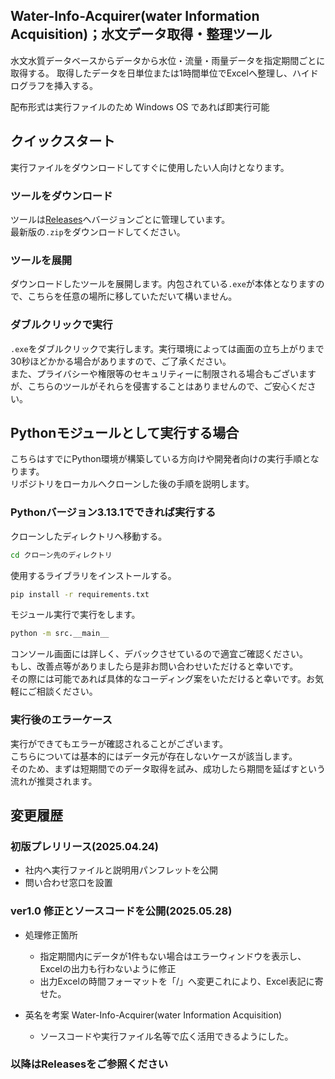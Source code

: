 ## Water-Info-Acquirer(water Information Acquisition)；水文データ取得・整理ツール
水文水質データベースからデータから水位・流量・雨量データを指定期間ごとに取得する。
取得したデータを日単位または1時間単位でExcelへ整理し、ハイドログラフを挿入する。

配布形式は実行ファイルのため Windows OS であれば即実行可能<br>
## クイックスタート
実行ファイルをダウンロードしてすぐに使用したい人向けとなります。

### ツールをダウンロード
ツールは[Releases](https://github.com/Pckk-solvers/Water-Info-Acquirer/releases)へバージョンごとに管理しています。<br>
最新版の`.zip`をダウンロードしてください。

### ツールを展開
ダウンロードしたツールを展開します。内包されている`.exe`が本体となりますので、こちらを任意の場所に移していただいて構いません。<br>

### ダブルクリックで実行
`.exe`をダブルクリックで実行します。実行環境によっては画面の立ち上がりまで30秒ほどかかる場合がありますので、ご了承ください。<br>
また、プライバシーや権限等のセキュリティーに制限される場合もございますが、こちらのツールがそれらを侵害することはありませんので、ご安心ください。<br>


## Pythonモジュールとして実行する場合
こちらはすでにPython環境が構築している方向けや開発者向けの実行手順となります。<br>
リポジトリをローカルへクローンした後の手順を説明します。

### Pythonバージョン3.13.1でできれば実行する
クローンしたディレクトリへ移動する。
```bash
cd クローン先のディレクトリ
```

使用するライブラリをインストールする。
``` bash
pip install -r requirements.txt
```
モジュール実行で実行をします。
```bash
python -m src.__main__ 
```
コンソール画面には詳しく、デバックさせているので適宜ご確認ください。<br>
もし、改善点等がありましたら是非お問い合わせいただけると幸いです。<br>
その際には可能であれば具体的なコーディング案をいただけると幸いです。お気軽にご相談ください。


### 実行後のエラーケース
実行ができてもエラーが確認されることがございます。<br>
こちらについては基本的にはデータ元が存在しないケースが該当します。<br>
そのため、まずは短期間でのデータ取得を試み、成功したら期間を延ばすという流れが推奨されます。


## 変更履歴
### 初版プレリリース(2025.04.24)
 - 社内へ実行ファイルと説明用パンフレットを公開
 - 問い合わせ窓口を設置


### ver1.0 修正とソースコードを公開(2025.05.28)
 - 処理修正箇所
   - 指定期間内にデータが1件もない場合はエラーウィンドウを表示し、Excelの出力も行わないように修正
   - 出力Excelの時間フォーマットを「/」へ変更これにより、Excel表記に寄せた。

 - 英名を考案 Water-Info-Acquirer(water Information Acquisition)
   - ソースコードや実行ファイル名等で広く活用できるようにした。

### 以降はReleasesをご参照ください

